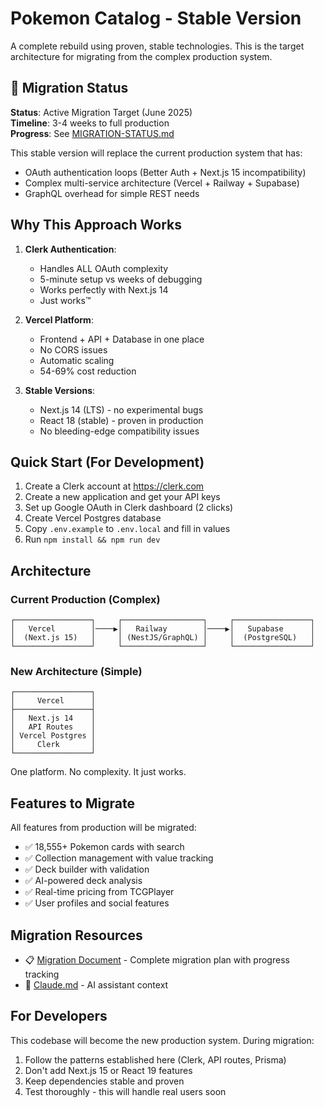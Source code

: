 # Pokemon Catalog - Stable Version

A complete rebuild using proven, stable technologies. This is the target architecture for migrating from the complex production system.

## 🚀 Migration Status

**Status**: Active Migration Target (June 2025)  
**Timeline**: 3-4 weeks to full production  
**Progress**: See [MIGRATION-STATUS.md](./MIGRATION-STATUS.md)

This stable version will replace the current production system that has:
- OAuth authentication loops (Better Auth + Next.js 15 incompatibility)
- Complex multi-service architecture (Vercel + Railway + Supabase)
- GraphQL overhead for simple REST needs

## Why This Approach Works

1. **Clerk Authentication**: 
   - Handles ALL OAuth complexity
   - 5-minute setup vs weeks of debugging
   - Works perfectly with Next.js 14
   - Just works™️

2. **Vercel Platform**:
   - Frontend + API + Database in one place
   - No CORS issues
   - Automatic scaling
   - 54-69% cost reduction

3. **Stable Versions**:
   - Next.js 14 (LTS) - no experimental bugs
   - React 18 (stable) - proven in production
   - No bleeding-edge compatibility issues

## Quick Start (For Development)

1. Create a Clerk account at https://clerk.com
2. Create a new application and get your API keys
3. Set up Google OAuth in Clerk dashboard (2 clicks)
4. Create Vercel Postgres database
5. Copy `.env.example` to `.env.local` and fill in values
6. Run `npm install && npm run dev`

## Architecture

### Current Production (Complex)
```
┌─────────────────┐     ┌──────────────────┐     ┌─────────────────┐
│   Vercel        │────▶│   Railway        │────▶│   Supabase      │
│  (Next.js 15)   │     │ (NestJS/GraphQL) │     │  (PostgreSQL)   │
└─────────────────┘     └──────────────────┘     └─────────────────┘
```

### New Architecture (Simple)
```
┌─────────────────┐
│     Vercel      │
├─────────────────┤
│   Next.js 14    │
│   API Routes    │
│ Vercel Postgres │
│     Clerk       │
└─────────────────┘
```

One platform. No complexity. It just works.

## Features to Migrate

All features from production will be migrated:
- ✅ 18,555+ Pokemon cards with search
- ✅ Collection management with value tracking
- ✅ Deck builder with validation
- ✅ AI-powered deck analysis
- ✅ Real-time pricing from TCGPlayer
- ✅ User profiles and social features

## Migration Resources

- 📋 [Migration Document](./MIGRATION.md) - Complete migration plan with progress tracking
- 🔧 [Claude.md](./CLAUDE.md) - AI assistant context

## For Developers

This codebase will become the new production system. During migration:
1. Follow the patterns established here (Clerk, API routes, Prisma)
2. Don't add Next.js 15 or React 19 features
3. Keep dependencies stable and proven
4. Test thoroughly - this will handle real users soon